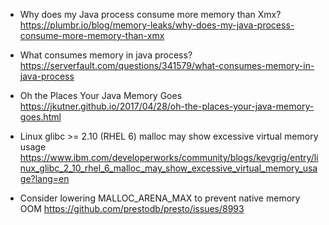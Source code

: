 - Why does my Java process consume more memory than Xmx?
https://plumbr.io/blog/memory-leaks/why-does-my-java-process-consume-more-memory-than-xmx

- What consumes memory in java process?
https://serverfault.com/questions/341579/what-consumes-memory-in-java-process

- Oh the Places Your Java Memory Goes
https://jkutner.github.io/2017/04/28/oh-the-places-your-java-memory-goes.html

- Linux glibc >= 2.10 (RHEL 6) malloc may show excessive virtual memory usage
https://www.ibm.com/developerworks/community/blogs/kevgrig/entry/linux_glibc_2_10_rhel_6_malloc_may_show_excessive_virtual_memory_usage?lang=en

- Consider lowering MALLOC_ARENA_MAX to prevent native memory OOM
https://github.com/prestodb/presto/issues/8993
